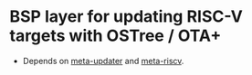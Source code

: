 # BSP layer for updating RISC-V targets with OSTree / OTA+

* Depends on [meta-updater](https://github.com/advancedtelematic/meta-updater) and [meta-riscv](https://github.com/riscv/meta-riscv).
